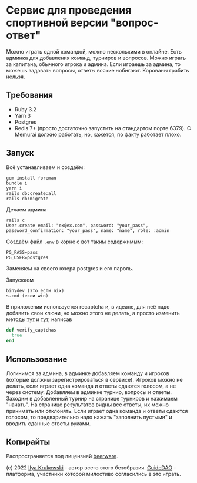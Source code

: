 # Сервис для проведения спортивной версии "вопрос-ответ"

Можно играть одной командой, можно несколькими в онлайне. Есть админка для добавления команд, турниров и вопросов. Можно играть за капитана, обычного игрока и админа. Если играешь за админа, то можешь задавать вопросы, ответы всякие нобигают. Корованы грабить нельзя.

## Требования

* Ruby 3.2
* Yarn 3
* Postgres
* Redis 7+ (просто достаточно запустить на стандартом порте 6379). С Memurai должно работать, но, кажется, по факту работает плохо.

## Запуск

Всё устанавливаем и создаём:

```
gem install foreman
bundle i
yarn i
rails db:create:all
rails db:migrate
```

Делаем админа

```
rails c
User.create email: "ex@ex.com", password: "your_pass", password_confirmation: "your_pass", name: "name", role: :admin
```

Создаём файл `.env` в корне с вот таким содержимым:

```
PG_PASS=pass
PG_USER=postgres
```

Заменяем на своего юзера postgres и его пароль.

Запускаем

```
bin\dev (это если nix)
s.cmd (если win)
```

В приложении используется recaptcha и, в идеале, для неё надо добавить свои ключи, но можно этого не делать, а просто изменить методы [тут](https://github.com/bodrovis/MCSAnswer/blob/master/app/controllers/sessions_controller.rb#L37) и [тут](https://github.com/bodrovis/MCSAnswer/blob/master/app/controllers/users_controller.rb#L70), написав

```ruby
def verify_captchas
  true
end
```

## Использование

Логинимся за админа, в админке добавляем команду и игроков (которые должны зарегистрироваться в сервисе). Игроков можно не делать, если играет одна команда и ответы сдаются голосом, а не через систему. Добавляем в админке турнир, вопросы и ответы. Заходим в добавленный турнир на странице турниров и нажимаем "начать". На странице результатов видны все ответы, их можно принимать или отклонять. Если играет одна команда и ответы сдаются голосом, то предварительно надо нажать "заполнить пустыми" и вводить сданные ответы руками.

## Копирайты

Распространяется под лицензией [beerware](./LICENSE.md).

(c) 2022 [Ilya Krukowski](http://bodrovis.tech) - автор всего этого безобразия. [GuideDAO](https://www.guidedao.xyz/) - платформа, участники которой милостиво согласились в это играть.
